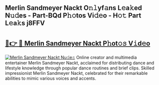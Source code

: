 ## Merlin Sandmeyer Nackt O𝚗𝚕yf𝚊ns L𝚎a𝚔ed N𝚞𝚍es - Part-BQd P𝚑𝚘tos Vi𝚍𝚎o - H𝚘𝚝 Part L𝚎a𝚔s j8FFV

# <h2><a href="http://kfdnriu.oniu.top/?m=Merlin+Sandmeyer+Nackt">🔗👉 🔴 Merlin Sandmeyer Nackt P𝚑ot𝚘𝚜 V𝚒d𝚎o</a></h2>

[![Merlin Sandmeyer Nackt Nu𝚍e𝚜](https://i.imgur.com/0qMVB7G.gif)](http://kfdnriu.oniu.top/?m=Merlin+Sandmeyer+Nackt)
Online creator and multimedia entertainer Merlin Sandmeyer Nackt, acclaimed for distributing dance and lifestyle knowledge through popular dance routines and brief clips. Skilled impressionist Merlin Sandmeyer Nackt, celebrated for their remarkable abilities to mimic various voices and accents.  
